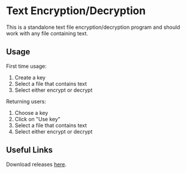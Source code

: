 # Text Encryption/Decryption

This is a standalone text file encryption/decryption program and should work with any file containing text.

## Usage

First time usage:
1. Create a key
2. Select a file that contains text
3. Select either encrypt or decrypt

Returning users:
1. Choose a key
2. Click on "Use key"
3. Select a file that contains text
4. Select either encrypt or decrypt

## Useful Links

Download releases [here](https://github.com/horsellcommon/Text-File-Encryption/releases).
